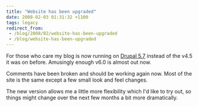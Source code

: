 ```yaml
---
title: "Website has been upgraded"
date: 2008-02-03 01:31:32 +1100
tags: legacy
redirect_from:
 - /blog/2008/02/website-has-been-upgraded
 - /blog/website-has-been-upgraded
---
```


For those who care my blog is now running on <a href="http://drupal.org/">Drupal 5.7</a> instead of the v4.5 it was on before. Amusingly enough v6.0 is almost out now.



Comments have been broken and should be working again now. Most of the site is the same except a few small look and feel changes.



The new version allows me a little more flexibility which I'd like to try out, so things might change over the next few months a bit more dramatically.

